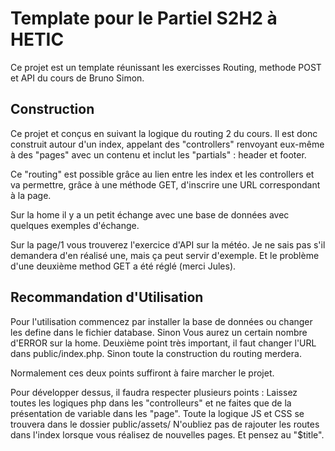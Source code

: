 # Template pour le Partiel S2H2 à HETIC

Ce projet est un template réunissant les exercisses Routing, methode POST et API du cours de Bruno Simon.


## Construction

Ce projet et conçus en suivant la logique du routing 2 du cours. 
Il est donc construit autour d'un index, appelant des "controllers" renvoyant eux-même à des "pages" avec un contenu et inclut les "partials" : header et footer.

Ce "routing" est possible grâce au lien entre les index et les controllers et va permettre, grâce à une méthode GET, d'inscrire une URL correspondant à la page.

Sur la home il y a un petit échange avec une base de données avec quelques exemples d'échange.

Sur la page/1 vous trouverez l'exercice d'API sur la météo. Je ne sais pas s'il demandera d'en réalisé une, mais ça peut servir d'exemple. Et le problème d'une deuxième method GET a été réglé (merci Jules).


## Recommandation d'Utilisation

Pour l'utilisation commencez par installer la base de données ou changer les define dans le fichier database. Sinon Vous aurez un certain nombre d'ERROR sur la home.
Deuxième point très important, il faut changer l'URL dans public/index.php. Sinon toute la construction du routing merdera.

Normalement ces deux points suffiront à faire marcher le projet.

Pour développer dessus, il faudra respecter plusieurs points :
  Laissez toutes les logiques php dans les "controlleurs" et ne faites que de la présentation de variable dans les "page".
  Toute la logique JS et CSS se trouvera dans le dossier public/assets/
  N'oubliez pas de rajouter les routes dans l'index lorsque vous réalisez de nouvelles pages. Et pensez au "$title".
